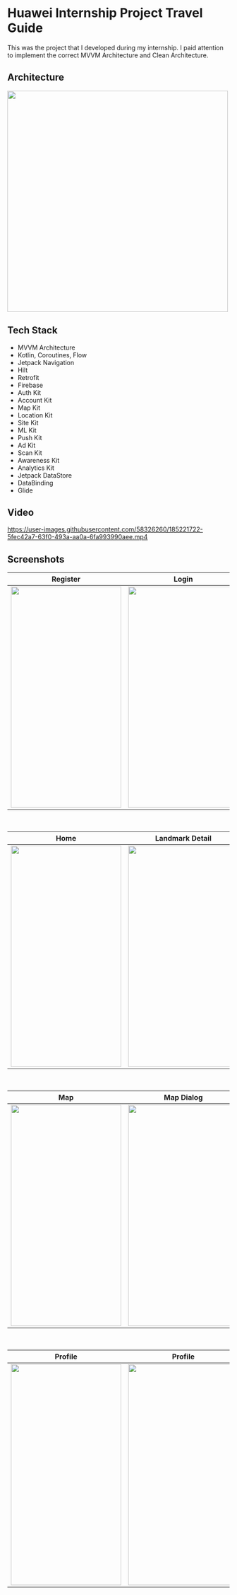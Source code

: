 # Huawei Internship Project Travel Guide 

 This was the project that I developed during my internship. I paid attention to implement the correct MVVM Architecture and Clean Architecture.


## Architecture

<img src="https://user-images.githubusercontent.com/58326260/178852509-172ccb09-fa87-48e7-9c0b-8a6e70783854.jpg" width="500" height="500"/>

## Tech Stack 
 - MVVM Architecture
 - Kotlin, Coroutines, Flow
 - Jetpack Navigation
 - Hilt
 - Retrofit
 - Firebase
 - Auth Kit
 - Account Kit
 - Map Kit
 - Location Kit
 - Site Kit
 - ML Kit
 - Push Kit
 - Ad Kit
 - Scan Kit
 - Awareness Kit
 - Analytics Kit
 - Jetpack DataStore
 - DataBinding
 - Glide
 
 ## Video
 
https://user-images.githubusercontent.com/58326260/185221722-5fec42a7-63f0-493a-aa0a-6fa993990aee.mp4

## Screenshots

| Register | Login |
| ------ | ------ |
|<img src="https://user-images.githubusercontent.com/58326260/184135383-4806c1d0-b1d5-4d1c-9e35-2fce1c788d19.jpg" width="250" height="500"/>| <img src="https://user-images.githubusercontent.com/58326260/184135443-7a3fac23-30d9-4fbc-a380-76680d1e67b6.jpg" width="250" height="500"/>

</br>


| Home | Landmark Detail | Upload Landmark |
| ----- | ------------ | ------------ |
|<img src="https://user-images.githubusercontent.com/58326260/184135887-4007ddd2-0700-4383-a07b-a834e3625c3e.jpg" width="250" height="500"/>|<img src="https://user-images.githubusercontent.com/58326260/184135960-7e30c747-11f9-440d-a11e-95ed489f0226.jpg" width="250" height="500"/>|<img src="https://user-images.githubusercontent.com/58326260/184136057-6a3a7bee-cf2d-4adb-9635-fc41db728010.jpg" width="250" height="500"/>|

</br>

| Map | Map Dialog | Push Notification |
| ---- | ---------- | ----------------- |
|<img src="https://user-images.githubusercontent.com/58326260/184136563-4686c0e7-551a-47e4-ac16-3534a89808a6.jpg" width="250" height="500"/>|<img src="https://user-images.githubusercontent.com/58326260/184136627-b8561afe-dfeb-4904-a082-a57471c1f8cc.jpg" width="250" height="500"/>|<img src="https://user-images.githubusercontent.com/58326260/184136835-c107ff5e-3915-42d4-85cd-977f415ecdc0.jpg" width="250" height="500"/>|

</br>

| Profile | Profile |
| ---- | ---------- |
|<img src="https://user-images.githubusercontent.com/58326260/184137051-a0a64b61-e4cb-4c05-8b72-5c719a1f3b02.jpg" width="250" height="500"/>|<img src="https://user-images.githubusercontent.com/58326260/184137064-d8b3a86e-9bc9-4302-96e5-42fc6df5f746.jpg" width="250" height="500"/>|

</br>

